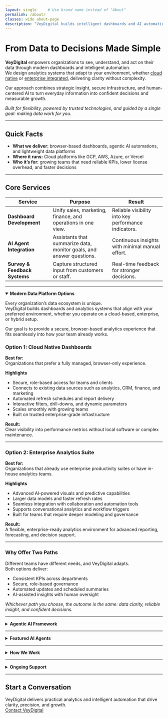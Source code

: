 ```yaml
---
layout: single     # Use brand name instead of "About"
permalink: /about/
classes: wide about-page
description: "VeyDigital builds intelligent dashboards and AI automation that empower modern businesses to make faster, confident decisions."
---
```


<!-- Scoped headline styling (brand-aware + dark mode) -->
<style>
  .about-page h1.vd-headline{
    color: var(--vd-electric);
    margin-top: 0.2rem;
    line-height: 1.15;
    letter-spacing: -0.01em;
    text-wrap: balance;
  }
  @media (prefers-color-scheme: dark){
    .about-page h1.vd-headline{ color: var(--vd-warm); }
  }

  /* Smooth scroll for in-page anchors */
html { scroll-behavior: smooth; }

/* Keep anchored sections from hiding under the header */
:target { scroll-margin-top: 84px; } /* tweak if your header height differs */

</style>

# <span class="vd-headline">From Data to Decisions Made Simple</span>

**VeyDigital** empowers organizations to see, understand, and act on their data through modern dashboards and intelligent automation.  
We design analytics systems that adapt to your environment, whether [cloud native](#option-1-cloud-native-dashboards) or [enterprise integrated](#option-2-enterprise-analytics-suite), delivering clarity without complexity.  

Our approach combines strategic insight, secure infrastructure, and human-centered AI to turn everyday information into confident decisions and measurable growth.  

*Built for flexibility, powered by trusted technologies, and guided by a single goal: making data work for you.*

---

## Quick Facts

- **What we deliver:** browser-based dashboards, agentic AI automations, and lightweight data platforms  
- **Where it runs:** Cloud platforms like GCP, AWS, Azure, or Vercel  
- **Who it’s for:** growing teams that need reliable KPIs, lower license overhead, and faster decisions  

---

## Core Services

| **Service** | **Purpose** | **Result** |
|---|---|---|
| **Dashboard Development** | Unify sales, marketing, finance, and operations in one view. | Reliable visibility into key performance indicators. |
| **AI Agent Integration** | Assistants that summarize data, monitor goals, and answer questions. | Continuous insights with minimal manual effort. |
| **Survey & Feedback Systems** | Capture structured input from customers or staff. | Real-time feedback for stronger decisions. |

---

<details class="vd-accordion" markdown="1" open>
<summary><strong>Modern Data Platform Options</strong></summary>

Every organization’s data ecosystem is unique.  
VeyDigital builds dashboards and analytics systems that align with your preferred environment, whether you operate on a cloud-based, enterprise, or hybrid setup.

Our goal is to provide a secure, browser-based analytics experience that fits seamlessly into how your team already works.

### Option 1: Cloud Native Dashboards
**Best for:**  
Organizations that prefer a fully managed, browser-only experience.

**Highlights**
- Secure, role-based access for teams and clients  
- Connects to existing data sources such as analytics, CRM, finance, and marketing  
- Automated refresh schedules and report delivery  
- Interactive filters, drill-downs, and dynamic parameters  
- Scales smoothly with growing teams  
- Built on trusted enterprise-grade infrastructure  

**Result:**  
Clear visibility into performance metrics without local software or complex maintenance.

---

### Option 2: Enterprise Analytics Suite
**Best for:**  
Organizations that already use enterprise productivity suites or have in-house analytics teams.

**Highlights**
- Advanced AI-powered visuals and predictive capabilities  
- Larger data models and faster refresh rates  
- Seamless integration with collaboration and automation tools  
- Supports conversational analytics and workflow triggers  
- Built for teams that require deeper modeling and governance  

**Result:**  
A flexible, enterprise-ready analytics environment for advanced reporting, forecasting, and decision support.

---

### Why Offer Two Paths
Different teams have different needs, and VeyDigital adapts.  
Both options deliver:
- Consistent KPIs across departments  
- Secure, role-based governance  
- Automated updates and scheduled summaries  
- AI-assisted insights with human oversight  

*Whichever path you choose, the outcome is the same: data clarity, reliable insight, and confident decisions.*

</details>

---

<details class="vd-accordion" markdown="1">
<summary><strong>Agentic AI Framework</strong></summary>

VeyDigital AI uses an **agentic architecture**: systems that act within defined business goals to summarize changes, flag risks, and recommend next steps.

**Capabilities**

- Automated insight generation  
- KPI and goal monitoring  
- Context-aware Q&A and explanations  
- Secure, auditable interactions with human oversight

**Infrastructure**

- Deployable on major cloud environments  
- MLOps for testing, versioning, and monitoring  
- RAG support for trustworthy, context-aware answers  
- Designed for scalability, observability, and governance
</details>

---

<details class="vd-accordion" markdown="1">
<summary><strong>Featured AI Agents</strong></summary>

| **Agent** | **What it does** |
|---|---|
| **Insight Summary Agent** | Sends scheduled performance briefs and highlights. |
| **Goal-Tracker Agent** | Monitors KPI thresholds and flags anomalies. |
| **Data Q&A Agent** | Answers natural-language questions from trusted sources. |
| **Leader Coach Agent** | Suggests targeted actions based on patterns and goals. |

All agents operate in secure, read-only environments with strict privacy controls.
</details>

---

<details class="vd-accordion" markdown="1">
<summary><strong>How We Work</strong></summary>

**Assess Objectives:** define metrics and priorities  
**Connect Data:** integrate securely and automate updates  
**Design Dashboards:** clear, interactive reporting  
**Implement AI Agents:** summaries, monitoring, and alerts  
**Support & Training:** docs, handoff, and adoption
</details>

---

<details class="vd-accordion" markdown="1">
<summary><strong>Ongoing Support</strong></summary>

We offer add-ons and monthly retainers to keep analytics sharp and evolving.

**Add-Ons**

- New data sources and connectors  
- New dashboards or drill-downs  
- Anomaly detection and board-ready summaries  
- Secure hosting and access controls  
- Monthly performance reviews  

**Retainer Plans**

| Plan | Ideal for | Includes |
|---|---|---|
| **Essentials** | Smaller teams | Minor updates, KPI checks, quick fixes |
| **Growth** | Iterative teams | AI tuning, quarterly audits, monthly summaries |
| **Pro** | Scaling orgs | Continuous monitoring, integrations, advisory |

</details>

---

## Start a Conversation

VeyDigital delivers practical analytics and intelligent automation that drive clarity, precision, and growth.  
<a href="/contact/" class="btn btn--primary btn--large">Contact VeyDigital</a>
